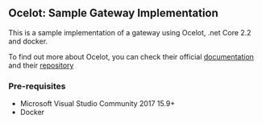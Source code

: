 ## Ocelot: Sample Gateway Implementation

This is a sample implementation of a gateway using Ocelot, .net Core 2.2 and docker.

To find out more about Ocelot, you can check their official [documentation](http://ocelot.readthedocs.io) and their [repository](https://github.com/vunb/Ocelot)

### Pre-requisites

* Microsoft Visual Studio Community 2017 15.9+
* Docker
